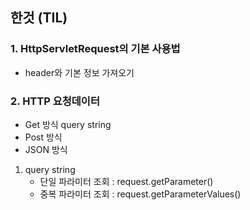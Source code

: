 

## 한것 (TIL)

### 1. HttpServletRequest의 기본 사용법
  - header와 기본 정보 가져오기

### 2. HTTP 요청데이터
  -  Get 방식 query string
  -  Post 방식
  -  JSON 방식

  1. query string
      - 단일 파라미터 조회 : request.getParameter()
      - 중복 파라미터 조회 : request.getParameterValues()




        
